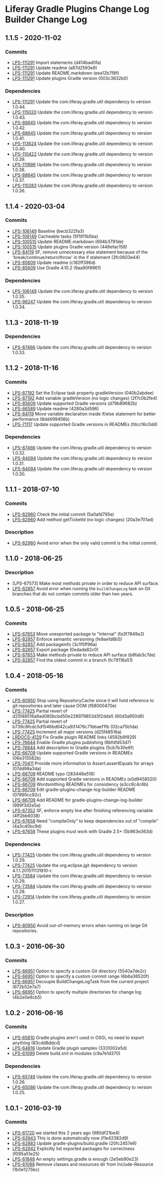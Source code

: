 # Liferay Gradle Plugins Change Log Builder Change Log

## 1.1.5 - 2020-11-02

### Commits
- [LPS-111291] Import statements (d414bad0fa)
- [LPS-111291] Update readme (a87d2593e9)
- [LPS-111291] Update README.markdown (eea12b7f8f)
- [LPS-111291] Update plugins Gradle version (003c3832b0)

### Dependencies
- [LPS-111291] Update the com.liferay.gradle.util dependency to version 1.0.44.
- [LPS-115020] Update the com.liferay.gradle.util dependency to version 1.0.43.
- [LPS-88645] Update the com.liferay.gradle.util dependency to version 1.0.42.
- [LPS-88645] Update the com.liferay.gradle.util dependency to version 1.0.41.
- [LPS-113624] Update the com.liferay.gradle.util dependency to version 1.0.40.
- [LPS-110422] Update the com.liferay.gradle.util dependency to version 1.0.39.
- [LPS-111896] Update the com.liferay.gradle.util dependency to version 1.0.38.
- [LPS-88645] Update the com.liferay.gradle.util dependency to version 1.0.37.
- [LPS-110283] Update the com.liferay.gradle.util dependency to version 1.0.36.

## 1.1.4 - 2020-03-04

### Commits
- [LPS-106149] Baseline (becb322fa3)
- [LPS-106149] Cacheable tasks (5f1911b5ba)
- [LPS-100515] Update README.markdown (694b3791de)
- [LPS-100515] Update plugins Gradle version (448efac158)
- [LPS-84119] SF, remove unnecessary else statement because of the
'break/continue/return/throw' in the if statement (3fc0603e44)
- [LPS-85609] Update readme (c182ff396d)
- [LPS-85609] Use Gradle 4.10.2 (9aa90f8961)

### Dependencies
- [LPS-106149] Update the com.liferay.gradle.util dependency to version 1.0.35.
- [LPS-96247] Update the com.liferay.gradle.util dependency to version 1.0.34.

## 1.1.3 - 2018-11-19

### Dependencies
- [LPS-87466] Update the com.liferay.gradle.util dependency to version 1.0.33.

## 1.1.2 - 2018-11-16

### Commits
- [LPS-87192] Set the Eclipse task property gradleVersion (040b2abdee)
- [LPS-87192] Add variable gradleVersion (no logic changes) (2f7c0b2fe4)
- [LPS-85609] Update supported Gradle versions (d79b89682b)
- [LPS-86589] Update readme (4280a3d596)
- [LPS-84119] Move variable declaration inside if/else statement for better
performance (8dd499456b)
- [LPS-71117] Update supported Gradle versions in READMEs (fdcc16c0d4)

### Dependencies
- [LPS-87466] Update the com.liferay.gradle.util dependency to version 1.0.32.
- [LPS-84094] Update the com.liferay.gradle.util dependency to version 1.0.31.
- [LPS-84094] Update the com.liferay.gradle.util dependency to version 1.0.30.

## 1.1.1 - 2018-07-10

### Commits
- [LPS-82960] Check the initial commit (5a0afd795e)
- [LPS-82960] Add method getTicketId (no logic changes) (20a3e701ad)

### Description
- [LPS-82960] Avoid error when the only valid commit is the initial commit.

## 1.1.0 - 2018-06-25

### Description
- [LPS-67573] Make most methods private in order to reduce API surface.
- [LPS-82857] Avoid error when running the `buildChangeLog` task on Git
branches that do not contain commits older than two years.

## 1.0.5 - 2018-06-25

### Commits
- [LPS-67653] Move unexported package to "internal" (fa3f7849a3)
- [LPS-82857] Enforce semantic versioning (fe9ae1d6b5)
- [LPS-82857] Add packageinfo (3c1f5ff96a)
- [LPS-82857] Export package (0edada82c0)
- [LPS-67653] Make methods private to reduce API surface (b8fab3c7de)
- [LPS-82857] Find the oldest commit in a branch (fc79118a51)

## 1.0.4 - 2018-05-16

### Commits
- [LPS-80950] Stop using RepositoryCache since it will hold reference to git
repositories and later cause OOM (f68000470e)
- [LPS-77425] Partial revert of d25f48516a9ad080bcbd50e228979853d3f2dda5
(60d3a950d6)
- [LPS-77425] Partial revert of b739c8fcdc5d1546bd642ca931476c71bbaef1fb
(02ca75b1da)
- [LPS-77425] Increment all major versions (d25f48516a)
- [LRDOCS-4129] Fix Gradle plugin README links (4592b9f829)
- [LPS-76644] Enable Gradle plugins publishing (8bfdfd53d7)
- [LPS-76644] Add description to Gradle plugins (5cb7b30e6f)
- [LPS-66709] Update supported Gradle versions in READMEs (06e315582b)
- [LPS-70411] Provide more information to Assert.assertEquals for arrays
(07dd98a3da)
- [LPS-66709] README typo (283446e516)
- [LPS-66709] Add supported Gradle versions in READMEs (e0d9458520)
- [LPS-66709] Wordsmithing READMEs for consistency (a3cc8c4c6b)
- [LPS-66709] Edit gradle-plugins-change-log-builder README (07890cc92c)
- [LPS-66709] Add README for gradle-plugins-change-log-builder (999f3d2e5a)
- [LPS-67352] SF, enforce empty line after finishing referencing variable
(4ff2bb6038)
- [LPS-67658] Need "compileOnly" to keep dependencies out of "compile"
(4a3cd0bc9d)
- [LPS-67658] These plugins must work with Gradle 2.5+ (5b963e363d)

### Dependencies
- [LPS-77425] Update the com.liferay.gradle.util dependency to version 1.0.29.
- [LPS-77425] Update the org.eclipse.jgit dependency to version
4.1.1.201511131810-r.
- [LPS-73584] Update the com.liferay.gradle.util dependency to version 1.0.29.
- [LPS-73584] Update the com.liferay.gradle.util dependency to version 1.0.28.
- [LPS-72914] Update the com.liferay.gradle.util dependency to version 1.0.27.

### Description
- [LPS-80950] Avoid out-of-memory errors when running on large Git
repositories.

## 1.0.3 - 2016-06-30

### Commits
- [LPS-66951] Option to specify a custom Git directory (5540a7de2c)
- [LPS-66951] Option to specify a custom commit range (6b6a36520f)
- [LPS-66951] Decouple BuildChangeLogTask from the current project (672b52e7a7)
- [LPS-66951] Option to specify multiple directories for change log (4b2e0e6cb5)

## 1.0.2 - 2016-06-16

### Commits
- [LPS-65810] Gradle plugins aren't used in OSGi, no need to export anything
(83cdd8ddcd)
- [LPS-64816] Update Gradle plugin samples (3331002e5d)
- [LPS-61099] Delete build.xml in modules (c9a7e1d370)

### Dependencies
- [LPS-65749] Update the com.liferay.gradle.util dependency to version 1.0.26.
- [LPS-65086] Update the com.liferay.gradle.util dependency to version 1.0.25.

## 1.0.1 - 2016-03-19

### Commits
- [LPS-61720] we started this 2 years ago (980df21be4)
- [LPS-63943] This is done automatically now (f1e42382d9)
- [LPS-62883] Update gradle-plugins/build.gradle (20fc2457e6)
- [LPS-62942] Explicitly list exported packages for correctness (f095a51e25)
- [LPS-61848] An empty settings.gradle is enough (2e5eb90e23)
- [LPS-61088] Remove classes and resources dir from Include-Resource
(1b0e1275bc)

[LPS-61088]: https://issues.liferay.com/browse/LPS-61088
[LPS-61099]: https://issues.liferay.com/browse/LPS-61099
[LPS-61720]: https://issues.liferay.com/browse/LPS-61720
[LPS-61848]: https://issues.liferay.com/browse/LPS-61848
[LPS-62883]: https://issues.liferay.com/browse/LPS-62883
[LPS-62942]: https://issues.liferay.com/browse/LPS-62942
[LPS-63943]: https://issues.liferay.com/browse/LPS-63943
[LPS-64816]: https://issues.liferay.com/browse/LPS-64816
[LPS-65086]: https://issues.liferay.com/browse/LPS-65086
[LPS-65749]: https://issues.liferay.com/browse/LPS-65749
[LPS-65810]: https://issues.liferay.com/browse/LPS-65810
[LPS-66709]: https://issues.liferay.com/browse/LPS-66709
[LPS-66951]: https://issues.liferay.com/browse/LPS-66951
[LPS-67352]: https://issues.liferay.com/browse/LPS-67352
[LPS-67653]: https://issues.liferay.com/browse/LPS-67653
[LPS-67658]: https://issues.liferay.com/browse/LPS-67658
[LPS-70411]: https://issues.liferay.com/browse/LPS-70411
[LPS-71117]: https://issues.liferay.com/browse/LPS-71117
[LPS-72914]: https://issues.liferay.com/browse/LPS-72914
[LPS-73584]: https://issues.liferay.com/browse/LPS-73584
[LPS-76644]: https://issues.liferay.com/browse/LPS-76644
[LPS-77425]: https://issues.liferay.com/browse/LPS-77425
[LPS-80950]: https://issues.liferay.com/browse/LPS-80950
[LPS-82857]: https://issues.liferay.com/browse/LPS-82857
[LPS-82960]: https://issues.liferay.com/browse/LPS-82960
[LPS-84094]: https://issues.liferay.com/browse/LPS-84094
[LPS-84119]: https://issues.liferay.com/browse/LPS-84119
[LPS-85609]: https://issues.liferay.com/browse/LPS-85609
[LPS-86589]: https://issues.liferay.com/browse/LPS-86589
[LPS-87192]: https://issues.liferay.com/browse/LPS-87192
[LPS-87466]: https://issues.liferay.com/browse/LPS-87466
[LPS-88645]: https://issues.liferay.com/browse/LPS-88645
[LPS-96247]: https://issues.liferay.com/browse/LPS-96247
[LPS-100515]: https://issues.liferay.com/browse/LPS-100515
[LPS-106149]: https://issues.liferay.com/browse/LPS-106149
[LPS-110283]: https://issues.liferay.com/browse/LPS-110283
[LPS-110422]: https://issues.liferay.com/browse/LPS-110422
[LPS-111291]: https://issues.liferay.com/browse/LPS-111291
[LPS-111896]: https://issues.liferay.com/browse/LPS-111896
[LPS-113624]: https://issues.liferay.com/browse/LPS-113624
[LPS-115020]: https://issues.liferay.com/browse/LPS-115020
[LRDOCS-4129]: https://issues.liferay.com/browse/LRDOCS-4129